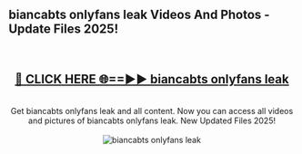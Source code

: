 <h2>biancabts onlyfans leak Videos And Photos - Update Files 2025!</h2>
<br>
<div align="center">
<h2><a href="https://linkcuts.com/hfmhzwbr" rel="nofollow">🔴 CLICK HERE 🌐==►► biancabts onlyfans leak</a></h2>
<br>
Get biancabts onlyfans leak and all content. Now you can access all videos and pictures of biancabts onlyfans leak. New Updated Files 2025!
<br>
<br>
<a href="https://linkcuts.com/hfmhzwbr" rel="nofollow" data-target="animated-image.originalLink"><img src="https://i.ibb.co.com/WyWwxjT/player-gif2.gif" alt="biancabts onlyfans leak" style="max-width: 100%; display: inline-block;" data-target="animated-image.originalImage"></a>
</div>
<br>